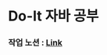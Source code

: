 # Do-It 자바 공부
### 작업 노션 : [Link](https://savory-clavicle-cc1.notion.site/JAVA-b5a6cd780da644cdac61c4d2531402ca?pvs=4)

